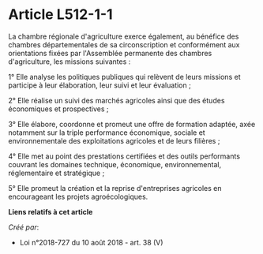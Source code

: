 # Article L512-1-1

La chambre régionale d'agriculture exerce également, au bénéfice des chambres départementales de sa circonscription et
conformément aux orientations fixées par l'Assemblée permanente des chambres d'agriculture, les missions suivantes :

1° Elle analyse les politiques publiques qui relèvent de leurs missions et participe à leur élaboration, leur suivi et leur
évaluation ;

2° Elle réalise un suivi des marchés agricoles ainsi que des études économiques et prospectives ;

3° Elle élabore, coordonne et promeut une offre de formation adaptée, axée notamment sur la triple performance économique,
sociale et environnementale des exploitations agricoles et de leurs filières ;

4° Elle met au point des prestations certifiées et des outils performants couvrant les domaines technique, économique,
environnemental, réglementaire et stratégique ;

5° Elle promeut la création et la reprise d'entreprises agricoles en encourageant les projets agroécologiques.

**Liens relatifs à cet article**

_Créé par_:

  - Loi n°2018-727 du 10 août 2018 - art. 38 (V)
